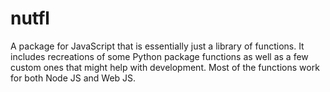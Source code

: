 # nutfl
A package for JavaScript that is essentially just a library of functions. It includes recreations of some Python package functions as well as a few custom ones that might help with development. Most of the functions work for both Node JS and Web JS.
